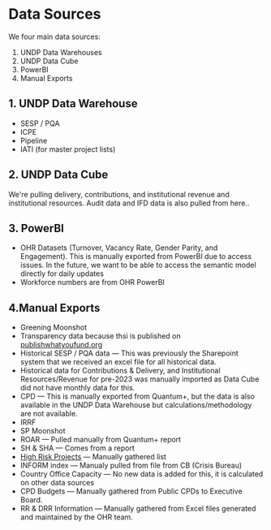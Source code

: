 # Data Sources

We four main data sources:

1. UNDP Data Warehouses
2. UNDP Data Cube
3. PowerBI
4. Manual Exports

## 1. UNDP Data Warehouse

- SESP / PQA
- ICPE
- Pipeline
- IATI (for master project lists)


## 2. UNDP Data Cube

We're pulling delivery, contributions, and institutional revenue and institutional resources. Audit data and IFD data is also pulled from here.. 


## 3. PowerBI

- OHR Datasets (Turnover, Vacancy Rate, Gender Parity, and Engagement). This is manually exported from PowerBI due to access issues. In the future, we want to be able to access the semantic model directly for daily updates 
- Workforce numbers are from OHR PowerBI


## 4.Manual Exports

- Greening Moonshot
- Transparency data because thsi is published on [publishwhatyoufund.org ](https://www.publishwhatyoufund.org/)
- Historical SESP / PQA data — This was previously the Sharepoint system that we received an excel file for all historical data. 
- Historical data for Contributions & Delivery, and Institutional Resources/Revenue for pre-2023 was manually imported as Data Cube did not have monthly data for this. 
- CPD — This is manually exported from Quantum+, but the data is also available in the UNDP Data Warehouse but calculations/methodology are not available. 
- IRRF
- SP Moonshot
- ROAR — Pulled manually from Quantum+ report
- SH & SHA — Comes from a report
- [High Risk Projects](https://open.undp.org) — Manually gathered list
- INFORM index — Manualy pulled from file from CB (Crisis Bureau)
- Country Office Capacity — No new data is added for this, it is calculated on other data sources
- CPD Budgets — Manually gathered from Public CPDs to Executive Board.
- RR & DRR Information — Manually gathered from Excel files generated and maintained by the OHR team. 


